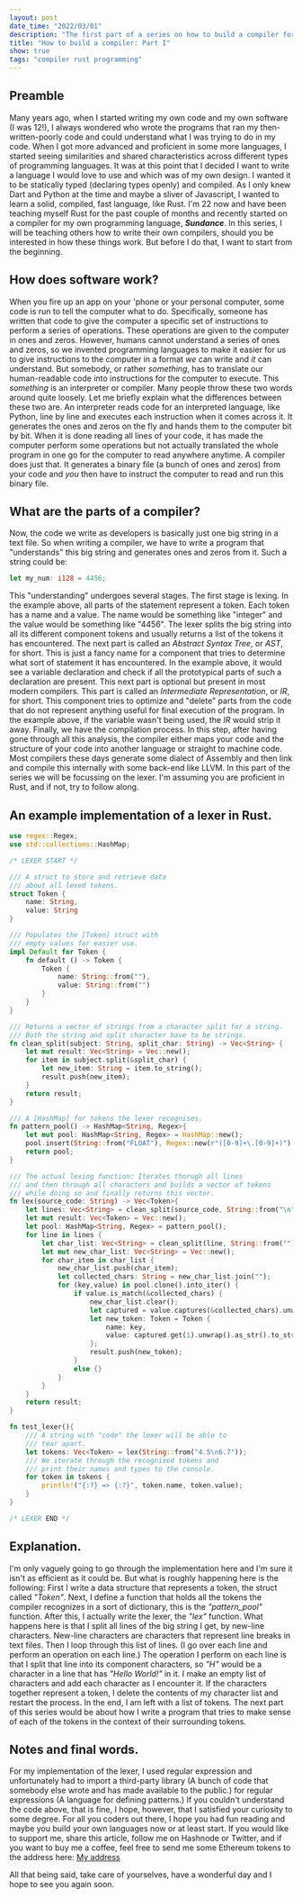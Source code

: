 ```yaml
---
layout: post
date_time: "2022/03/01"
description: "The first part of a series on how to build a compiler for your own programming language."
title: "How to build a compiler: Part I"
show: true
tags: "compiler rust programming"
---
```


## Preamble

Many years ago, when I started writing my own code and my own software (I was 12!), I always wondered who wrote the programs that ran my then-written-poorly code and could understand what I was trying to do in my code. When I got more advanced and proficient in some more languages, I started seeing similarities and shared characteristics across different types of programming languages. It was at this point that I decided I want to write a language I would love to use and which was of my own design. I wanted it to be statically typed (declaring types openly) and compiled. As I only knew Dart and Python at the time and maybe a sliver of Javascript, I wanted to learn a solid, compiled, fast language, like Rust. I'm 22 now and have been teaching myself Rust for the past couple of months and recently started on a compiler for my own programming language, ***Sundance***. In this series, I will be teaching others how to write their own compilers, should you be interested in how these things work. But before I do that, I want to start from the beginning.

## How does software work?

When you fire up an app on your 'phone or your personal computer, some code is run to tell the computer what to do. Specifically, someone has written that code to give the computer a specific set of instructions to perform a series of operations. These operations are given to the computer in ones and zeros. However, humans cannot understand a series of ones and zeros, so we invented programming languages to make it easier for us to give instructions to the computer in a format *we* can write and *it* can understand. But somebody, or rather *something*, has to translate our human-readable code into instructions for the computer to execute. This *something* is an interpreter or compiler. Many people throw these two words around quite loosely. Let me briefly explain what the differences between these two are. An interpreter reads code for an interpreted language, like Python, line by line and executes each instruction when it comes across it. It generates the ones and zeros on the fly and hands them to the computer bit by bit. When it is done reading all lines of your code, it has made the computer perform some operations but not actually translated the whole program in one go for the computer to read anywhere anytime. A compiler does just that. It generates a binary file (a bunch of ones and zeros) from your code and *you* then have to instruct the computer to read and run this binary file.

## What are the parts of a compiler?

Now, the code we write as developers is basically just one big string in a text file. So when writing a compiler, we have to write a program that "understands" this big string and generates ones and zeros from it. Such a string could be:

```rust
let my_num: i128 = 4456;
```

This "understanding" undergoes several stages. The first stage is lexing. In the example above, all parts of the statement represent a token. Each token has a name and a value. The name would be something like "integer" and the value would be something like "4456". The lexer splits the big string into all its different component tokens and usually returns a list of the tokens it has encountered. The next part is called an *Abstract Syntax Tree*, or *AST*, for short. This is just a fancy name for a component that tries to determine what sort of statement it has encountered. In the example above, it would see a variable declaration and check if all the prototypical parts of such a declaration are present. This next part is optional but present in most modern compilers. This part is called an *Intermediate Representation*, or *IR*, for short. This component tries to optimize and "delete" parts from the code that do not represent anything useful for final execution of the program. In the example above, if the variable wasn't being used, the *IR* would strip it away. Finally, we have the compilation process. In this step, after having gone through all this analysis, the compiler either maps your code and the structure of your code into another language or straight to machine code. Most compilers these days generate some dialect of Assembly and then link and compile this internally with some back-end like LLVM. In this part of the series we will be focussing on the lexer. I'm assuming you are proficient in Rust, and if not, try to follow along.

## An example implementation of a lexer in Rust.

```rust
use regex::Regex;
use std::collections::HashMap;

/* LEXER START */

/// A struct to store and retrieve data
/// about all lexed tokens.
struct Token {
    name: String,
    value: String
}

/// Populates the [Token] struct with
/// empty values for easier use.
impl Default for Token {
    fn default () -> Token {
        Token {
            name: String::from(""),
            value: String::from("")
        }
    }
}

/// Returns a vector of strings from a character split for a string.
/// Both the string and split character have to be strings.
fn clean_split(subject: String, split_char: String) -> Vec<String> {
    let mut result: Vec<String> = Vec::new();
    for item in subject.split(&split_char) {
        let new_item: String = item.to_string();
        result.push(new_item);
    }
    return result;
}

/// A [HashMap] for tokens the lexer recognises.
fn pattern_pool() -> HashMap<String, Regex>{
    let mut pool: HashMap<String, Regex> = HashMap::new();
    pool.insert(String::from("FLOAT"), Regex::new(r"([0-9]+\.[0-9]+)").unwrap());
    return pool;
}

/// The actual lexing function: Iterates thorugh all lines
/// and then through all characters and builds a vector of tokens
/// while doing so and finally returns this vector.
fn lex(source_code: String) -> Vec<Token>{
    let lines: Vec<String> = clean_split(source_code, String::from("\n"));
    let mut result: Vec<Token> = Vec::new();
    let pool: HashMap<String, Regex> = pattern_pool();
    for line in lines {
        let char_list: Vec<String> = clean_split(line, String::from(""));
        let mut new_char_list: Vec<String> = Vec::new();
        for char_item in char_list {
            new_char_list.push(char_item);
            let collected_chars: String = new_char_list.join("");
            for (key,value) in pool.clone().into_iter() {
                if value.is_match(&collected_chars) {
                    new_char_list.clear();
                    let captured = value.captures(&collected_chars).unwrap();
                    let new_token: Token = Token {
                        name: key,
                        value: captured.get(1).unwrap().as_str().to_string()
                    };
                    result.push(new_token);
                }
                else {}
            }
        }
    }
    return result;
}

fn test_lexer(){
    /// A string with "code" the lexer will be able to
    /// tear apart.
    let tokens: Vec<Token> = lex(String::from("4.5\n6.7"));
    /// We iterate through the recognised tokens and
    /// print their names and types to the console.
    for token in tokens {
        println!("{:?} => {:?}", token.name, token.value);
    }
}

/* LEXER END */
```

## Explanation.

I'm only vaguely going to go through the implementation here and I'm sure it isn't as efficient as it could be. But what is roughly happening here is the following: First I write a data structure that represents a token, the struct called *"Token"*. Next, I define a function that holds all the tokens the compiler recognizes in a sort of dictionary, this is the *"pattern_pool"* function. After this, I actually write the lexer, the *"lex"* function. What happens here is that I split all lines of the big string I get, by new-line characters. New-line characters are characters that represent line breaks in text files. Then I loop through this list of lines. (I go over each line and perform an operation on each line.) The operation I perform on each line is that I split that line into its component characters, so *"H"* would be a character in a line that has *"Hello World!"* in it. I make an empty list of characters and add each character as I encounter it. If the characters together represent a token, I delete the contents of my character list and restart the process. In the end, I am left with a list of tokens. The next part of this series would be about how I write a program that tries to make sense of each of the tokens in the context of their surrounding tokens.

## Notes and final words.

For my implementation of the lexer, I used regular expression and unfortunately had to import a third-party library (A bunch of code that somebody else wrote and has made available to the public.) for regular expressions (A language for defining patterns.)
If you couldn't understand the code above, that is fine, I hope, however, that I satisfied your curiosity to some degree. For all you coders out there, I hope you had fun reading and maybe you build your own languages now or at least start. If you would like to support me, share this article, follow me on Hashnode or Twitter, and if you want to buy me a coffee, feel free to send me some Ethereum tokens to the address here: [My address](0x5d7551C484bCd8769c57B4921a3FC80193b74Ce3)

All that being said, take care of yourselves, have a wonderful day and I hope to see you again soon.

